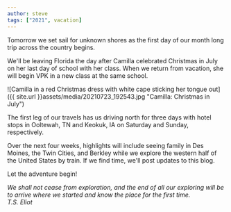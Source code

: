 ```yaml
---
author: steve
tags: ["2021", vacation]
---
```

Tomorrow we set sail for unknown shores as the first day of our month long trip across the country begins.  

We'll be leaving Florida the day after Camilla celebrated Christmas in July on her last day of school with her class.  When we return from vacation, she will begin VPK in a new class at the same school.  

![Camilla in a red Christmas dress with white cape sticking her tongue out]({{ site.url }}assets/media/20210723_192543.jpg "Camilla: Christmas in July")

The first leg of our travels has us driving north for three days with hotel stops in Ooltewah, TN and Keokuk, IA on Saturday and Sunday, respectively.  

Over the next four weeks, highlights will include seeing family in Des Moines, the Twin Cities, and Berkley while we explore the western half of the United States by train.  If we find time, we'll post updates to this blog.

Let the adventure begin!  

_We shall not cease from exploration, and the end of all our exploring will be to arrive where we started and know the place for the first time.  
T.S. Eliot_
